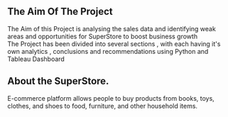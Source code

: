 ## The Aim Of The Project     
The Aim of this Project is analysing the sales data and identifying weak areas and opportunities for SuperStore to boost business growth  
The Project has been divided into several sections , with each having it's own analytics , conclusions and recommendations using Python and Tableau Dashboard
## About the SuperStore. 
E-commerce platform allows people to buy products from books, toys, clothes, and shoes to food, furniture, and other household items.



